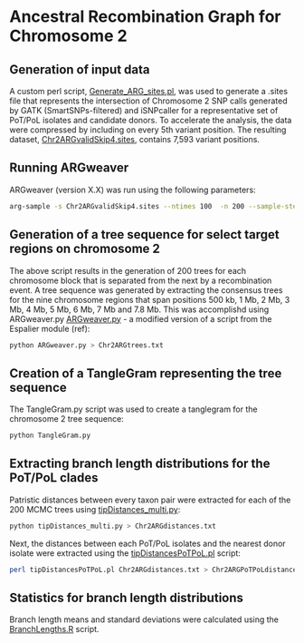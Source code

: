 # Ancestral Recombination Graph for Chromosome 2
## Generation of input data
A custom perl script, [Generate_ARG_sites.pl](/scripts/Generate_ARG_sites.pl), was used to generate a .sites file that represents the intersection of Chromosome 2 SNP calls generated by GATK (SmartSNPs-filtered) and iSNPcaller for a representative set of PoT/PoL isolates and candidate donors. To accelerate the analysis, the data were compressed by including on every 5th variant position. The resulting dataset, [Chr2ARGvalidSkip4.sites](/data/Chr2ARGvalidSkip4.sites), contains 7,593 variant positions.
## Running ARGweaver
ARGweaver (version X.X) was run using the following parameters:
```bash
arg-sample -s Chr2ARGvalidSkip4.sites --ntimes 100  -n 200 --sample-step 1 -m 1.2e-7 -r 1e-9 -c 20 -o Chr2ARGvalidSkip4 --overwrite
```
## Generation of a tree sequence for select target regions on chromosome 2
The above script results in the generation of 200 trees for each chromosome block that is separated from the next by a recombination event. A tree sequence was generated by extracting the consensus trees for the nine chromosome regions that span positions 500 kb, 1 Mb, 2 Mb, 3 Mb, 4 Mb, 5 Mb, 6 Mb, 7 Mb and 7.8 Mb. This was accomplishd using ARGweaver.py [ARGweaver.py](/scripts/ARGweaver.py) - a modified version of a script from the Espalier module (ref):
```bash
python ARGweaver.py > Chr2ARGtrees.txt
```
## Creation of a TangleGram representing the tree sequence
The TangleGram.py script was used to create a tanglegram for the chromosome 2 tree sequence:
```bash
python TangleGram.py
```
## Extracting branch length distributions for the PoT/PoL clades
Patristic distances between every taxon pair were extracted for each of the 200 MCMC trees using [tipDistances_multi.py](/scripts/tipDistances_multi.py):
```bash
python tipDistances_multi.py > Chr2ARGdistances.txt
```
Next, the distances between each PoT/PoL isolates and the nearest donor isolate were extracted using the [tipDistancesPoTPoL.pl](/scripts/tipDistancesPoTPoL.pl) script:
```bash
perl tipDistancesPoTPoL.pl Chr2ARGdistances.txt > Chr2ARGPoTPoLdistances.txt
```
## Statistics for branch length distributions
Branch length means and standard deviations were calculated using the [BranchLengths.R](/scripts/BranchLengths.R) script.

